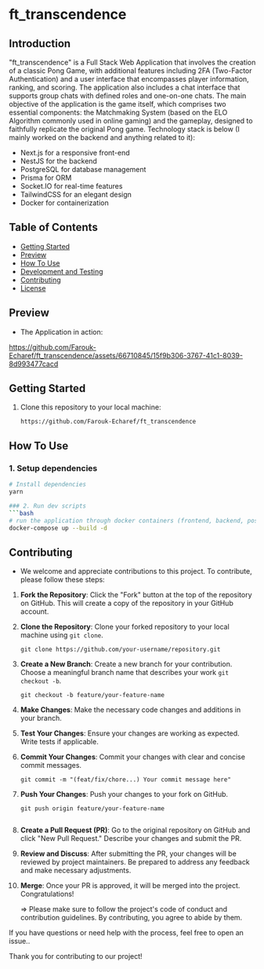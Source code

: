 # ft_transcendence

## Introduction

"ft_transcendence" is a Full Stack Web Application that involves the creation of a classic Pong Game, with additional features
including 2FA (Two-Factor Authentication) and a user interface that encompasses player information,
ranking, and scoring. The application also includes a chat interface that supports group chats with
defined roles and one-on-one chats. The main objective of the application is the game itself, which
comprises two essential components: the Matchmaking System (based on the ELO Algorithm commonly
used in online gaming) and the gameplay, designed to faithfully replicate the original Pong game.
Technology stack is below (I mainly worked on the backend and anything related to it):
+ Next.js for a responsive front-end
+ NestJS for the backend
+ PostgreSQL for database management
+ Prisma for ORM
+ Socket.IO for real-time features
+ TailwindCSS for an elegant design
+ Docker for containerization


## Table of Contents

- [Getting Started](#getting-started)
- [Preview](#preview)
- [How To Use](#how-to-use)
- [Development and Testing](#development-and-testing)
- [Contributing](#contributing)
- [License](#license)


## Preview

+ The Application in action: 


https://github.com/Farouk-Echaref/ft_transcendence/assets/66710845/15f9b306-3767-41c1-8039-8d993477cacd


## Getting Started

1. Clone this repository to your local machine:

   ```shell
   https://github.com/Farouk-Echaref/ft_transcendence

## How To Use

### 1. Setup dependencies

```bash
# Install dependencies
yarn

### 2. Run dev scripts
```bash
# run the application through docker containers (frontend, backend, postgresql and redis)
docker-compose up --build -d
```

## Contributing

* We welcome and appreciate contributions to this project. To contribute, please follow these steps:

1. **Fork the Repository**: Click the "Fork" button at the top of the repository on GitHub. This will create a copy of the repository in your GitHub account.

2. **Clone the Repository**: Clone your forked repository to your local machine using `git clone`.

    ```shell
   git clone https://github.com/your-username/repository.git

3. **Create a New Branch**: Create a new branch for your contribution. Choose a meaningful branch name that describes your work `git checkout -b`.

    ```shell
    git checkout -b feature/your-feature-name

4. **Make Changes**: Make the necessary code changes and additions in your branch.

5. **Test Your Changes**: Ensure your changes are working as expected. Write tests if applicable.

6. **Commit Your Changes**: Commit your changes with clear and concise commit messages.

    ```shell
    git commit -m "(feat/fix/chore...) Your commit message here"

7. **Push Your Changes**: Push your changes to your fork on GitHub.

    ```shell
    git push origin feature/your-feature-name


8. **Create a Pull Request (PR)**: Go to the original repository on GitHub and click "New Pull Request." Describe your changes and submit the PR.

9. **Review and Discuss**: After submitting the PR, your changes will be reviewed by project maintainers. Be prepared to address any feedback and make necessary adjustments.

10. **Merge**: Once your PR is approved, it will be merged into the project. Congratulations!


    => Please make sure to follow the project's code of conduct and contribution guidelines. By contributing, you agree to abide by them.

If you have questions or need help with the process, feel free to open an issue..

Thank you for contributing to our project!

